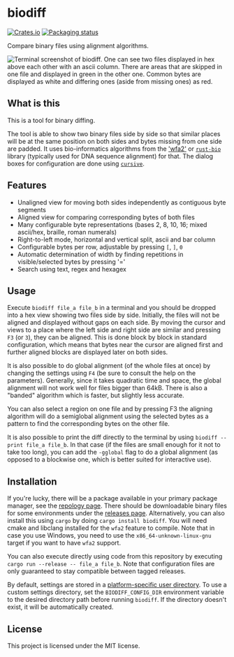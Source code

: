 biodiff
=======

[![Crates.io](https://img.shields.io/crates/v/biodiff)](https://crates.io/crates/biodiff)
[![Packaging status](https://repology.org/badge/tiny-repos/biodiff.svg)](https://repology.org/project/biodiff/versions)

Compare binary files using alignment algorithms.

![Terminal screenshot of biodiff. One can see two files displayed in hex above each other with an ascii column. There are areas that are skipped in one file and displayed in green in the other one. Common bytes are displayed as white and differing ones (aside from missing ones) as red.](https://user-images.githubusercontent.com/54916925/123559715-fda1aa80-d79d-11eb-8bcd-90316e388e48.png)

What is this
------------
This is a tool for binary diffing.

The tool is able to show two binary files side by side so that similar places will be at the same position on both sides
and bytes missing from one side are padded.
It uses bio-informatics algorithms from the ['wfa2'](https://github.com/smarco/WFA2-lib) or [`rust-bio`](https://rust-bio.github.io/) library (typically used for DNA sequence alignment) for that.
The dialog boxes for configuration are done using [`cursive`](https://github.com/gyscos/cursive).

Features
--------
* Unaligned view for moving both sides independently as contiguous byte segments
* Aligned view for comparing corresponding bytes of both files
* Many configurable byte representations (bases 2, 8, 10, 16; mixed ascii/hex, braille, roman numerals)
* Right-to-left mode, horizontal and vertical split, ascii and bar column
* Configurable bytes per row, adjustable by pressing `[`, `]`, `0`
* Automatic determination of width by finding repetitions in visible/selected bytes by pressing '='
* Search using text, regex and hexagex

Usage
-----
Execute `biodiff file_a file_b` in a terminal and you should be dropped into a hex view showing two files side by side.
Initially, the files will not be aligned and displayed without gaps on each side.
By moving the cursor and views to a place where the left side and right side are similar and pressing `F3` (or `3`), they can be aligned.
This is done block by block in standard configuration, which means that bytes near the cursor are aligned first and further aligned blocks are displayed later on both sides.

It is also possible to do global alignment (of the whole files at once) by changing the settings using `F4` (be sure to consult the help on the parameters).
Generally, since it takes quadratic time and space, the global alignment will not work well for files bigger than 64kB.
There is also a "banded" algorithm which is faster, but slightly less accurate.

You can also select a region on one file and by pressing F3 the aligning algorithm will do a semiglobal alignment using the selected bytes as a pattern to find the corresponding bytes on the other file.

It is also possible to print the diff directly to the terminal by using `biodiff --print file_a file_b`.
In that case (if the files are small enough for it not to take too long), you can add the `-gglobal` flag to do a global alignment (as opposed to a blockwise one, which is better suited for interactive use).

Installation
------------
If you're lucky, there will be a package available in your primary package manager, see the [repology page](https://repology.org/project/biodiff/versions).
There should be downloadable binary files for some environments under the [releases page](https://github.com/8051Enthusiast/biodiff/releases).
Alternatively, you can also install this using `cargo` by doing `cargo install biodiff`.
You will need cmake and libclang installed for the `wfa2` feature to compile.
Note that in case you use Windows, you need to use the `x86_64-unknown-linux-gnu` target if you want to have `wfa2` support.

You can also execute directly using code from this repository by executing `cargo run --release -- file_a file_b`.
Note that configuration files are only guaranteed to stay compatible between tagged releases.

By default, settings are stored in a [platform-specific user directory](https://github.com/dirs-dev/dirs-rs#Features).
To use a custom settings directory, set the `BIODIFF_CONFIG_DIR` environment variable to the desired directory path before running `biodiff`.
If the directory doesn't exist, it will be automatically created.

License
-------
This project is licensed under the MIT license.
